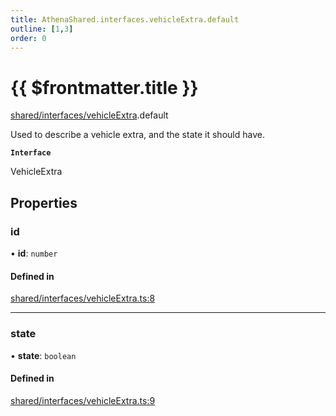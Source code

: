 ```yaml
---
title: AthenaShared.interfaces.vehicleExtra.default
outline: [1,3]
order: 0
---
```


# {{ $frontmatter.title }}


[shared/interfaces/vehicleExtra](../modules/shared_interfaces_vehicleExtra.md).default

Used to describe a vehicle extra, and the state it should have.

**`Interface`**

VehicleExtra

## Properties

### id

• **id**: `number`

#### Defined in

[shared/interfaces/vehicleExtra.ts:8](https://github.com/Stuyk/altv-athena/blob/380b7cf/src/core/shared/interfaces/vehicleExtra.ts#L8)

___

### state

• **state**: `boolean`

#### Defined in

[shared/interfaces/vehicleExtra.ts:9](https://github.com/Stuyk/altv-athena/blob/380b7cf/src/core/shared/interfaces/vehicleExtra.ts#L9)
